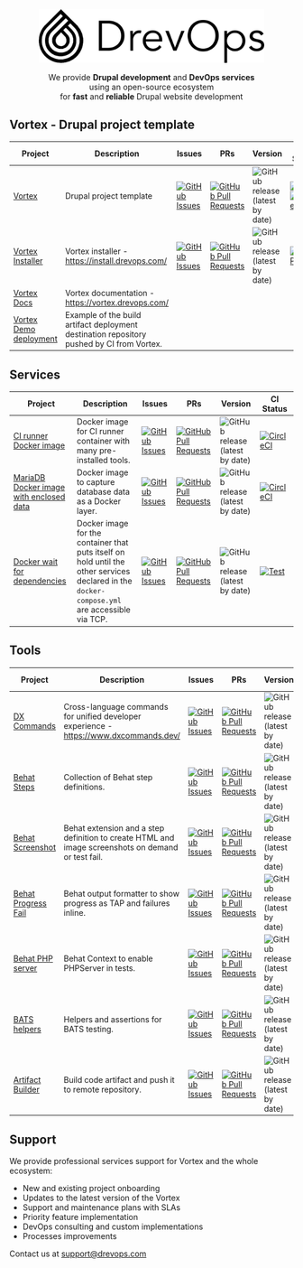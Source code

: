 <div align="center">
  <picture>
    <source media="(prefers-color-scheme: dark)" srcset="assets/logo-horiz-dark.png">
    <img width="400" src="assets/logo-horiz-light.png" alt="DrevOps Logo">
  </picture>
</div>

<p align="center">We provide <strong>Drupal development</strong> and <strong>DevOps services</strong><br> using an open-source ecosystem<br>for <strong>fast</strong> and <strong>reliable</strong> Drupal website development</p>

## Vortex - Drupal project template

| Project                                                                 | Description                                                                               | Issues                                                                                                                                                        | PRs                                                                                                                                                                    | Version                                                                                                        | CI Status                                                                                                                                                                                                                                                                                  |
|-------------------------------------------------------------------------|-------------------------------------------------------------------------------------------|---------------------------------------------------------------------------------------------------------------------------------------------------------------|------------------------------------------------------------------------------------------------------------------------------------------------------------------------|----------------------------------------------------------------------------------------------------------------|--------------------------------------------------------------------------------------------------------------------------------------------------------------------------------------------------------------------------------------------------------------------------------------------|
| [Vortex](https://github.com/drevops/vortex)                             | Drupal project template                                                                   | [![GitHub Issues](https://img.shields.io/github/issues/drevops/vortex.svg?label=%20)](https://github.com/drevops/vortex/issues?label=%20)                     | [![GitHub Pull Requests](https://img.shields.io/github/issues-pr/drevops/vortex.svg?label=%20)](https://github.com/drevops/vortex/pulls?label=%20)                     | ![GitHub release (latest by date)](https://img.shields.io/github/v/release/drevops/vortex?label=%20)           | [![Test](https://github.com/drevops/vortex/actions/workflows/vortex-test-common.yml/badge.svg)](https://github.com/drevops/vortex/actions/workflows/vortex-test-common.yml) [![CircleCI](https://circleci.com/gh/drevops/vortex.svg?style=shield)](https://circleci.com/gh/drevops/vortex) |
| [Vortex Installer](https://github.com/drevops/vortex-installer)         | Vortex installer - https://install.drevops.com/                                           | [![GitHub Issues](https://img.shields.io/github/issues/drevops/vortex-installer.svg?label=%20)](https://github.com/drevops/vortex-installer/issues?label=%20) | [![GitHub Pull Requests](https://img.shields.io/github/issues-pr/drevops/vortex-installer.svg?label=%20)](https://github.com/drevops/vortex-installer/pulls?label=%20) | ![GitHub release (latest by date)](https://img.shields.io/github/v/release/drevops/vortex-installer?label=%20) | [![Test PHP](https://github.com/drevops/vortex-installer/actions/workflows/test-php.yml/badge.svg)](https://github.com/drevops/vortex-installer/actions/workflows/test-php.yml)                                                                                                            |
| [Vortex Docs](https://github.com/drevops/vortex-docs)                   | Vortex documentation - https://vortex.drevops.com/                                        |                                                                                                                                                               |                                                                                                                                                                        |                                                                                                                |                                                                                                                                                                                                                                                                                            |
| [Vortex Demo deployment](https://github.com/drevops/vortex-destination) | Example of the build artifact deployment destination repository pushed by CI from Vortex. |                                                                                                                                                               |                                                                                                                                                                        |                                                                                                                |                                                                                                                                                                                                                                                                                            |

## Services

| Project                                                                                   | Description                                                                                                                                   | Issues                                                                                                                                                                                | PRs                                                                                                                                                                                            | Version                                                                                                                    | CI Status                                                                                                                                                                                   |
|-------------------------------------------------------------------------------------------|-----------------------------------------------------------------------------------------------------------------------------------------------|---------------------------------------------------------------------------------------------------------------------------------------------------------------------------------------|------------------------------------------------------------------------------------------------------------------------------------------------------------------------------------------------|----------------------------------------------------------------------------------------------------------------------------|---------------------------------------------------------------------------------------------------------------------------------------------------------------------------------------------|
| [CI runner Docker image](https://github.com/drevops/ci-runner)                            | Docker image for CI runner container with many pre-installed tools.                                                                           | [![GitHub Issues](https://img.shields.io/github/issues/drevops/ci-runner.svg?label=%20)](https://github.com/drevops/ci-runner/issues?label=%20)                                       | [![GitHub Pull Requests](https://img.shields.io/github/issues-pr/drevops/ci-runner.svg?label=%20)](https://github.com/drevops/ci-runner/pulls?label=%20)                                       | ![GitHub release (latest by date)](https://img.shields.io/github/v/release/drevops/ci-runner?label=%20)                    | [![CircleCI](https://circleci.com/gh/drevops/ci-runner.svg?style=shield)](https://circleci.com/gh/drevops/ci-runner)                                                                        |
| [MariaDB Docker image with enclosed data](https://github.com/drevops/mariadb-drupal-data) | Docker image to capture database data as a Docker layer.                                                                                      | [![GitHub Issues](https://img.shields.io/github/issues/drevops/mariadb-drupal-data.svg?label=%20)](https://github.com/drevops/mariadb-drupal-data/issues?label=%20)                   | [![GitHub Pull Requests](https://img.shields.io/github/issues-pr/drevops/mariadb-drupal-data.svg?label=%20)](https://github.com/drevops/mariadb-drupal-data/pulls?label=%20)                   | ![GitHub release (latest by date)](https://img.shields.io/github/v/release/drevops/mariadb-drupal-data?label=%20)          | [![CircleCI](https://circleci.com/gh/drevops/mariadb-drupal-data.svg?style=shield)](https://circleci.com/gh/drevops/mariadb-drupal-data)                                                    |
| [Docker wait for dependencies](https://github.com/drevops/docker-wait-for-dependencies)   | Docker image for the container that puts itself on hold until the other services declared in the `docker-compose.yml` are accessible via TCP. | [![GitHub Issues](https://img.shields.io/github/issues/drevops/docker-wait-for-dependencies.svg?label=%20)](https://github.com/drevops/docker-wait-for-dependencies/issues?label=%20) | [![GitHub Pull Requests](https://img.shields.io/github/issues-pr/drevops/docker-wait-for-dependencies.svg?label=%20)](https://github.com/drevops/docker-wait-for-dependencies/pulls?label=%20) | ![GitHub release (latest by date)](https://img.shields.io/github/v/release/drevops/docker-wait-for-dependencies?label=%20) | [![Test](https://github.com/drevops/docker-wait-for-dependencies/actions/workflows/test.yml/badge.svg)](https://github.com/drevops/docker-wait-for-dependencies/actions/workflows/test.yml) |

## Tools

| Project                                                                      | Description                                                                                        | Issues                                                                                                                                                                            | PRs                                                                                                                                                                                        | Version                                                                                                                  | CI Status                                                                                                                                                                                                                                                                                              |
|------------------------------------------------------------------------------|----------------------------------------------------------------------------------------------------|-----------------------------------------------------------------------------------------------------------------------------------------------------------------------------------|--------------------------------------------------------------------------------------------------------------------------------------------------------------------------------------------|--------------------------------------------------------------------------------------------------------------------------|--------------------------------------------------------------------------------------------------------------------------------------------------------------------------------------------------------------------------------------------------------------------------------------------------------|
| [DX Commands](https://github.com/drevops/dx-commands)                        | Cross-language commands for unified developer experience - https://www.dxcommands.dev/             | [![GitHub Issues](https://img.shields.io/github/issues/drevops/dx-commands.svg?label=%20)](https://github.com/drevops/dx-commands/issues?label=%20)                               | [![GitHub Pull Requests](https://img.shields.io/github/issues-pr/drevops/dx-commands.svg?label=%20)](https://github.com/drevops/dx-commands/pulls?label=%20)                               | ![GitHub release (latest by date)](https://img.shields.io/github/v/release/drevops/dx-commands?label=%20)                |                                                                                                                                                                                                                                                                                                        |
| [Behat Steps](https://github.com/drevops/behat-steps)                        | Collection of Behat step definitions.                                                              | [![GitHub Issues](https://img.shields.io/github/issues/drevops/behat-steps.svg?label=%20)](https://github.com/drevops/behat-steps/issues?label=%20)                               | [![GitHub Pull Requests](https://img.shields.io/github/issues-pr/drevops/behat-steps.svg?label=%20)](https://github.com/drevops/behat-steps/pulls?label=%20)                               | ![GitHub release (latest by date)](https://img.shields.io/github/v/release/drevops/behat-steps?label=%20)                | [![CircleCI](https://dl.circleci.com/status-badge/img/gh/drevops/behat-steps/tree/master.svg?style=shield)](https://dl.circleci.com/status-badge/redirect/gh/drevops/behat-steps/tree/master)                                                                                                          |
| [Behat Screenshot](https://github.com/drevops/behat-screenshot)              | Behat extension and a step definition to create HTML and image screenshots on demand or test fail. | [![GitHub Issues](https://img.shields.io/github/issues/drevops/behat-screenshot.svg?label=%20)](https://github.com/drevops/behat-screenshot/issues?label=%20)                     | [![GitHub Pull Requests](https://img.shields.io/github/issues-pr/drevops/behat-screenshot.svg?label=%20)](https://github.com/drevops/behat-screenshot/pulls?label=%20)                     | ![GitHub release (latest by date)](https://img.shields.io/github/v/release/drevops/behat-screenshot?label=%20)           | [![CircleCI](https://circleci.com/gh/drevops/behat-screenshot.svg?style=shield)](https://circleci.com/gh/drevops/behat-screenshot)                                                                                                                                                                     |
| [Behat Progress Fail](https://github.com/drevops/behat-format-progress-fail) | Behat output formatter to show progress as TAP and failures inline.                                | [![GitHub Issues](https://img.shields.io/github/issues/drevops/behat-format-progress-fail.svg?label=%20)](https://github.com/drevops/behat-format-progress-fail/issues?label=%20) | [![GitHub Pull Requests](https://img.shields.io/github/issues-pr/drevops/behat-format-progress-fail.svg?label=%20)](https://github.com/drevops/behat-format-progress-fail/pulls?label=%20) | ![GitHub release (latest by date)](https://img.shields.io/github/v/release/drevops/behat-format-progress-fail?label=%20) | [![Test](https://github.com/drevops/behat-format-progress-fail/actions/workflows/test-php.yml/badge.svg)](https://github.com/drevops/behat-format-progress-fail/actions/workflows/test-php.yml)                                                                                                        |
| [Behat PHP server](https://github.com/drevops/behat-phpserver)               | Behat Context to enable PHPServer in tests.                                                        | [![GitHub Issues](https://img.shields.io/github/issues/drevops/behat-phpserver.svg?label=%20)](https://github.com/drevops/behat-phpserver/issues?label=%20)                       | [![GitHub Pull Requests](https://img.shields.io/github/issues-pr/drevops/behat-phpserver.svg?label=%20)](https://github.com/drevops/behat-phpserver/pulls?label=%20)                       | ![GitHub release (latest by date)](https://img.shields.io/github/v/release/drevops/behat-phpserver?label=%20)            | [![Test](https://github.com/drevops/behat-phpserver/actions/workflows/test-php.yml/badge.svg)](https://github.com/drevops/behat-phpserver/actions/workflows/test-php.yml)                                                                                                                              |
| [BATS helpers](https://github.com/drevops/bats-helpers)                      | Helpers and assertions for BATS testing.                                                           | [![GitHub Issues](https://img.shields.io/github/issues/drevops/bats-helpers.svg?label=%20)](https://github.com/drevops/bats-helpers/issues?label=%20)                             | [![GitHub Pull Requests](https://img.shields.io/github/issues-pr/drevops/bats-helpers.svg?label=%20)](https://github.com/drevops/bats-helpers/pulls?label=%20)                             | ![GitHub release (latest by date)](https://img.shields.io/github/v/release/drevops/bats-helpers?label=%20)               | [![Test](https://github.com/drevops/bats-helpers/actions/workflows/test-shell.yml/badge.svg)](https://github.com/drevops/bats-helpers/actions/workflows/test-shell.yml)                                                                                                                                |
| [Artifact Builder](https://github.com/drevops/git-artifact)                  | Build code artifact and push it to remote repository.                                              | [![GitHub Issues](https://img.shields.io/github/issues/drevops/git-artifact.svg?label=%20)](https://github.com/drevops/git-artifact/issues?label=%20)                             | [![GitHub Pull Requests](https://img.shields.io/github/issues-pr/drevops/git-artifact.svg?label=%20)](https://github.com/drevops/git-artifact/pulls?label=%20)                             | ![GitHub release (latest by date)](https://img.shields.io/github/v/release/drevops/git-artifact?label=%20)               | [![Test PHP](https://github.com/drevops/git-artifact/actions/workflows/test-php.yml/badge.svg)](https://github.com/drevops/git-artifact/actions/workflows/test-php.yml)<br/>[![CircleCI](https://circleci.com/gh/drevops/git-artifact.svg?style=shield)](https://circleci.com/gh/drevops/git-artifact) |

## Support

We provide professional services support for Vortex and the whole ecosystem:

- New and existing project onboarding
- Updates to the latest version of the Vortex
- Support and maintenance plans with SLAs
- Priority feature implementation
- DevOps consulting and custom implementations
- Processes improvements

Contact us at support@drevops.com
